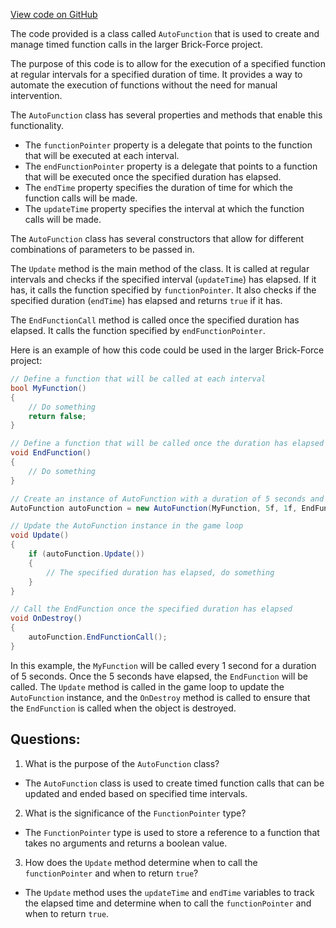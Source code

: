 [View code on GitHub](https://github.com/TieHaxJan/Brick-Force/Assembly-CSharp\AutoFunction.cs)

The code provided is a class called `AutoFunction` that is used to create and manage timed function calls in the larger Brick-Force project. 

The purpose of this code is to allow for the execution of a specified function at regular intervals for a specified duration of time. It provides a way to automate the execution of functions without the need for manual intervention.

The `AutoFunction` class has several properties and methods that enable this functionality. 

- The `functionPointer` property is a delegate that points to the function that will be executed at each interval. 
- The `endFunctionPointer` property is a delegate that points to a function that will be executed once the specified duration has elapsed. 
- The `endTime` property specifies the duration of time for which the function calls will be made. 
- The `updateTime` property specifies the interval at which the function calls will be made. 

The `AutoFunction` class has several constructors that allow for different combinations of parameters to be passed in. 

The `Update` method is the main method of the class. It is called at regular intervals and checks if the specified interval (`updateTime`) has elapsed. If it has, it calls the function specified by `functionPointer`. It also checks if the specified duration (`endTime`) has elapsed and returns `true` if it has. 

The `EndFunctionCall` method is called once the specified duration has elapsed. It calls the function specified by `endFunctionPointer`. 

Here is an example of how this code could be used in the larger Brick-Force project:

```csharp
// Define a function that will be called at each interval
bool MyFunction()
{
    // Do something
    return false;
}

// Define a function that will be called once the duration has elapsed
void EndFunction()
{
    // Do something
}

// Create an instance of AutoFunction with a duration of 5 seconds and an interval of 1 second
AutoFunction autoFunction = new AutoFunction(MyFunction, 5f, 1f, EndFunction);

// Update the AutoFunction instance in the game loop
void Update()
{
    if (autoFunction.Update())
    {
        // The specified duration has elapsed, do something
    }
}

// Call the EndFunction once the specified duration has elapsed
void OnDestroy()
{
    autoFunction.EndFunctionCall();
}
```

In this example, the `MyFunction` will be called every 1 second for a duration of 5 seconds. Once the 5 seconds have elapsed, the `EndFunction` will be called. The `Update` method is called in the game loop to update the `AutoFunction` instance, and the `OnDestroy` method is called to ensure that the `EndFunction` is called when the object is destroyed.
## Questions: 
 1. What is the purpose of the `AutoFunction` class?
- The `AutoFunction` class is used to create timed function calls that can be updated and ended based on specified time intervals.

2. What is the significance of the `FunctionPointer` type?
- The `FunctionPointer` type is used to store a reference to a function that takes no arguments and returns a boolean value.

3. How does the `Update` method determine when to call the `functionPointer` and when to return `true`?
- The `Update` method uses the `updateTime` and `endTime` variables to track the elapsed time and determine when to call the `functionPointer` and when to return `true`.